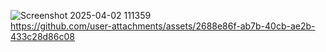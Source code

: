 
![Screenshot 2025-04-02 111359](https://github.com/user-attachments/assets/5882b484-1a37-48c5-a501-8610222adb08)       
https://github.com/user-attachments/assets/2688e86f-ab7b-40cb-ae2b-433c28d86c08

